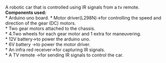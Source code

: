 A robotic car that is controlled using IR signals from a tv remote.<br>
**Components used:**<br>
     * Arduino uno board. 
     * Motor driver(L298N)->for controlling the speed and direction of the gear (DC) motors.  
     * Two gear motors attached to the chassis.  
     * 4.Two wheels for each gear motor and 1 extra for maneuvering.  
     * 12V battery->to power the arduino uno.  
     * 6V battery ->to power the motor driver.  
     * An infra red receiver->for capturing IR signals.  
     * A TV remote ->for sending IR signals to control the car.  
